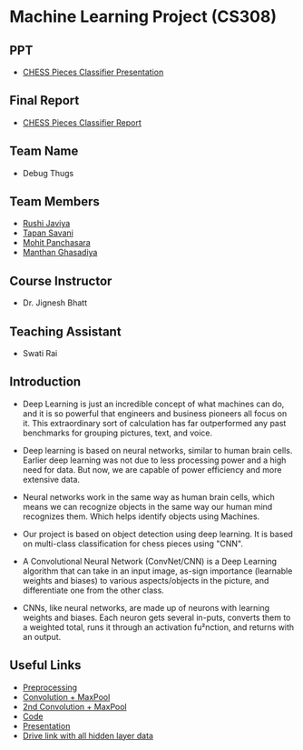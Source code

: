 # Machine Learning Project (CS308)

## PPT
* [CHESS Pieces Classifier Presentation](https://docs.google.com/presentation/d/11vUTgo507-mqVcihYos_RzoPPCW7z13aDzes7mCGGDM/edit?usp=sharing)

## Final Report
* [CHESS Pieces Classifier Report](ML_Report.pdf)

## Team Name 
* Debug Thugs

## Team Members 
* [Rushi Javiya ](https://github.com/Rushijaviya) 
* [Tapan Savani](https://github.com/Stapan17)
* [Mohit Panchasara](https://github.com/MohitPanchasara)
* [Manthan Ghasadiya](https://github.com/manthanghasadiya)

## Course Instructor
* Dr. Jignesh Bhatt

## Teaching Assistant
* Swati Rai

## Introduction
* Deep Learning is just an incredible concept of what machines can do, and it is so powerful that engineers and business pioneers all focus on it. This extraordinary sort of calculation has far outperformed any past benchmarks for grouping pictures, text, and voice. 

* Deep learning is based on neural networks, similar to human brain cells. Earlier deep learning was not due to less processing power and a high need for data. But now, we are capable of power efficiency and more extensive data. 

* Neural networks work in the same way as human brain cells, which means we can recognize objects in the same way our human mind recognizes them. Which helps identify objects using Machines. 

* Our project is based on object detection using deep learning. It is based on multi-class classification for chess pieces using "CNN". 

* A Convolutional Neural Network (ConvNet/CNN) is a Deep Learning algorithm that can take in an input image, as-sign importance (learnable weights and biases) to various aspects/objects in the picture, and differentiate one from the other class. 

* CNNs, like neural networks, are made up of neurons with learning weights and biases. Each neuron gets several in-puts, converts them to a weighted total, runs it through an activation fu²nction, and returns with an output.

## Useful Links
* [Preprocessing](https://drive.google.com/drive/folders/1OcQ3y-OrMtVVFPQcdg5Njf3gqNIu8Knk?usp=sharing) 
* [Convolution + MaxPool](https://drive.google.com/drive/folders/1yvG2vfM65AX_yUMCByaZrUV0I7BcLqpb?usp=sharing)
* [2nd Convolution + MaxPool](https://drive.google.com/drive/folders/1pxfK8rMJBQcW0EJXN6EsBGEkkFR33mWc?usp=sharing)
* [Code](https://colab.research.google.com/drive/1hWM2yt7vrs8GPys6nOK3yEvO_L_Y0-6M?usp=sharing)
* [Presentation](https://docs.google.com/presentation/d/11vUTgo507-mqVcihYos_RzoPPCW7z13aDzes7mCGGDM/edit?usp=sharing)
* [Drive link with all hidden layer data](https://drive.google.com/drive/folders/1KSIRbqiCG_XfcWFGi-JOX7wIBPzkFWHI?usp=sharing) 
